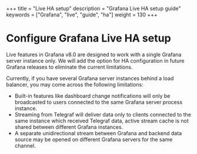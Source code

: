 +++
title = "Live HA setup"
description = "Grafana Live HA setup guide"
keywords = ["Grafana", "live", "guide", "ha"]
weight = 130
+++

# Configure Grafana Live HA setup

Live features in Grafana v8.0 are designed to work with a single Grafana server instance only. We will add the option for HA configuration in future Grafana releases to eliminate the current limitations.

Currently, if you have several Grafana server instances behind a load balancer, you may come across the following limitations:

- Built-in features like dashboard change notifications will only be broadcasted to users connected to the same Grafana server process instance.
- Streaming from Telegraf will deliver data only to clients connected to the same instance which received Telegraf data, active stream cache is not shared between different Grafana instances.
- A separate unidirectional stream between Grafana and backend data source may be opened on different Grafana servers for the same channel.

